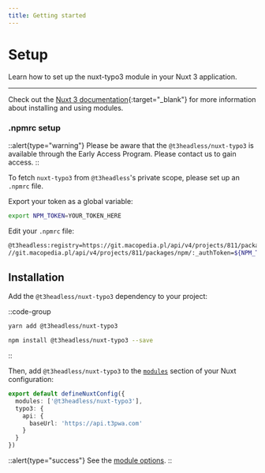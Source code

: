 ```yaml
---
title: Getting started
---
```

# Setup

Learn how to set up the nuxt-typo3 module in your Nuxt 3 application.

---
Check out the [Nuxt 3 documentation](https://nuxt.com/docs/guide/concepts/modules){:target="_blank"} for more information about installing and using modules.

### .npmrc setup

::alert{type="warning"}
Please be aware that the `@t3headless/nuxt-typo3` is available through the Early Access Program.
Please contact us to gain access.
::

To fetch `nuxt-typo3` from `@t3headless`'s private scope, please set up an `.npmrc` file.

Export your token as a global variable:

```bash
export NPM_TOKEN=YOUR_TOKEN_HERE
```

Edit your `.npmrc` file:

```bash [.npmrc]
@t3headless:registry=https://git.macopedia.pl/api/v4/projects/811/packages/npm/
//git.macopedia.pl/api/v4/projects/811/packages/npm/:_authToken=${NPM_TOKEN}
```


## Installation

Add the `@t3headless/nuxt-typo3` dependency to your project:

::code-group
  ```bash [yarn]
  yarn add @t3headless/nuxt-typo3
  ```
  ```bash [npm]
  npm install @t3headless/nuxt-typo3 --save
  ```
::

Then, add `@t3headless/nuxt-typo3` to the [`modules`](https://nuxt.com/docs/guide/concepts/modules) section of your Nuxt configuration:

```ts [nuxt.config.ts]
export default defineNuxtConfig({
  modules: ['@t3headless/nuxt-typo3'],
  typo3: {
    api: {
      baseUrl: 'https://api.t3pwa.com'
    }
  }
})
```

::alert{type="success"}
See the [module options](/introduction/options).
::
